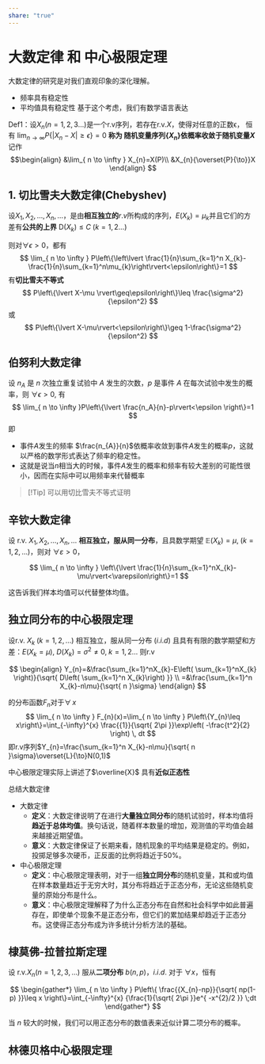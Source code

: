 ```yaml
---
share: "true"
---
```


# 大数定律 和 中心极限定理
大数定律的研究是对我们直观印象的深化理解。
- 频率具有稳定性
- 平均值具有稳定性
基于这个考虑，我们有数学语言表达

Def1：设$X_{n}(n=1,2,3\dots)$是一个r.v序列，若存在r.v.$X$，使得对任意的正数$\mathbb{\epsilon}$， 恒有 $\lim_{ n \to \infty }P\{{|X_{n}-X|\geq\epsilon}\}=0$
**称为 随机变量序列$\{X_{n}\}$依概率收敛于随机变量$X$**
记作
$$\begin{align}
&\lim_{ n \to \infty } X_{n}=X(P)\\
&X_{n}{\overset{P}{\to}}X
\end{align}
$$

## 1. 切比雪夫大数定律(Chebyshev)

设$X_{1},X_{2},\dots,X_{n},\dots，$是由**相互独立的**$r.v$所构成的序列，$E(X_{k})=\mu_{k}$并且它们的方差有**公共的上界** $\mathrm{D}(X_{k})\leq C\;(k=1,2\dots)$

则对$\forall\epsilon>0$，都有
$$
\lim_{ n \to \infty } P\left\{\left\lvert  \frac{1}{n}\sum_{k=1}^n X_{k}-\frac{1}{n}\sum_{k=1}^n\mu_{k}\right\rvert<\epsilon\right\}=1
$$
有**切比雪夫不等式**
$$
P\left\{\lvert X-\mu \rvert\geq\epsilon\right\}\leq \frac{\sigma^2}{\epsilon^2}
$$
或
$$
P\left\{\lvert X-\mu\rvert<\epsilon\right\}\geq 1-\frac{\sigma^2}{\epsilon^2}
$$

## 伯努利大数定律
设 $n_A$ 是 $n$ 次独立重复试验中 $A$ 发生的次数，$p$ 是事件 $A$ 在每次试验中发生的概率，则 $\forall\epsilon>0$, 有
$$
\lim_{ n \to \infty }P\left\{\lvert \frac{n_A}{n}-p\rvert<\epsilon \right\}=1
$$
即
- 事件$A$发生的频率 $\frac{n_{A}}{n}$依概率收敛到事件$A$发生的概率$p$，这就以严格的数学形式表达了频率的稳定性。
- 这就是说当$n$相当大的时候，事件$A$发生的概率和频率有较大差别的可能性很小，因而在实际中可以用频率来代替概率

> [!Tip] 可以用切比雪夫不等式证明

## 辛钦大数定律
设 r.v. $X_{1},X_{2},\dots,X_{n},\dots$ **相互独立，服从同一分布**，且具数学期望 $\mathbb{E}(X_{k})=\mu,\;(k=1,2,\dots)$，则对 $\forall\varepsilon>0$，

$$
\lim_{ n \to \infty } \left\{\lvert \frac{1}{n}\sum_{k=1}^nX_{k}-\mu\rvert<\varepsilon\right\}=1
$$

这告诉我们样本均值可以代替整体均值。

## 独立同分布的中心极限定理

设r.v. $X_{k}\;(k=1,2,\dots)$ 相互独立，服从同一分布 $(i.i.d)$ 且具有有限的数学期望和方差：$E(X_{k}=\mu)$, $D(X_{k})=\sigma^2\neq{0},\;k=1,2\dots$ 则r.v


$$
\begin{align}
Y_{n}=&\frac{\sum_{k=1}^nX_{k}-E\left( \sum_{k=1}^nX_{k} \right)}{\sqrt{ D\left( \sum_{k=1}^n X_{k}\right) }} \\
=&\frac{\sum_{k=1}^n X_{k}-n\mu}{\sqrt{ n }\sigma}
\end{align}
$$

的分布函数$F_n$对于$\forall \,x$
$$
\lim_{ n \to \infty } F_{n}(x)=\lim_{ n \to \infty } P\left\{Y_{n}\leq x\right\}=\int_{-\infty}^{x} \frac{{1}}{\sqrt{ 2\pi }}\exp\left( -\frac{t^2}{2} \right) \, dt 
$$
即r.v序列$Y_{n}=\frac{\sum_{k=1}^n X_{k}-n\mu}{\sqrt{ n }\sigma}\overset{L}{\to}N(0,1)$

中心极限定理实际上讲述了$\overline{X}$ 具有**近似正态性**

总结大数定律
- 大数定律
	- **定义**：大数定律说明了在进行**大量独立同分布**的随机试验时，样本均值将**趋近于总体均值**。换句话说，随着样本数量的增加，观测值的平均值会越来越接近期望值。
	- **意义**：大数定律保证了长期来看，随机现象的平均结果是稳定的。例如，投掷足够多次硬币，正反面的比例将趋近于50%。
- 中心极限定理
	- **定义**：中心极限定理表明，对于一组**独立同分布**的随机变量，其和或均值在样本数量趋近于无穷大时，其分布将趋近于正态分布，无论这些随机变量的原始分布是什么。
	- **意义**：中心极限定理解释了为什么正态分布在自然和社会科学中如此普遍存在，即使单个现象不是正态分布，但它们的累加结果却趋近于正态分布。这使得正态分布成为许多统计分析方法的基础。

## 棣莫佛-拉普拉斯定理
设 r.v.$X_{n}(n=1,2,3,\dots)$ 服从**二项分布** $b(n,p)$，$i.i.d.$ 对于 $\forall x$，恒有


$$
\begin{gather*}
\lim_{ n \to \infty } P\left\{ \frac{{X_{n}-np}}{\sqrt{ np(1-p) }}\leq x \right\}=\int_{-\infty}^{x} {\frac{1}{\sqrt{ 2\pi }}e^{ -x^{2}/2 }} \;dt
\end{gather*}
$$


当 $n$ 较大的时候，我们可以用正态分布的数值表来近似计算二项分布的概率。

## 林德贝格中心极限定理
